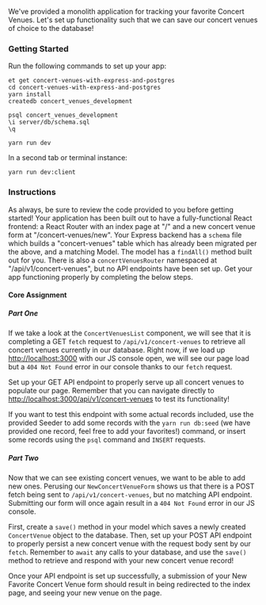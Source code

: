 We've provided a monolith application for tracking your favorite Concert Venues. Let's set up functionality such that we can save our concert venues of choice to the database!

### Getting Started

Run the following commands to set up your app:

```no-highlight
et get concert-venues-with-express-and-postgres
cd concert-venues-with-express-and-postgres
yarn install
createdb concert_venues_development
```

```
psql concert_venues_development
\i server/db/schema.sql
\q
```

```
yarn run dev
```

In a second tab or terminal instance:

```
yarn run dev:client
```

### Instructions

As always, be sure to review the code provided to you before getting started! Your application has been built out to have a fully-functional React frontend: a React Router with an index page at "/" and a new concert venue form at "/concert-venues/new". Your Express backend has a `schema` file which builds a "concert-venues" table which has already been migrated per the above, and a matching Model. The model has a `findAll()` method built out for you. There is also a `concertVenuesRouter` namespaced at "/api/v1/concert-venues", but no API endpoints have been set up. Get your app functioning properly by completing the below steps.

#### Core Assignment

##### Part One

If we take a look at the `ConcertVenuesList` component, we will see that it is completing a GET `fetch` request to `/api/v1/concert-venues` to retrieve all concert venues currently in our database. Right now, if we load up <http://localhost:3000> with our JS console open, we will see our page load but a `404 Not Found` error in our console thanks to our `fetch` request.

Set up your GET API endpoint to properly serve up all concert venues to populate our page. Remember that you can navigate directly to <http://localhost:3000/api/v1/concert-venues> to test its functionality!

If you want to test this endpoint with some actual records included, use the provided Seeder to add some records with the `yarn run db:seed` (we have provided one record, feel free to add your favorites!) command, or insert some records using the `psql` command and `INSERT` requests.

##### Part Two

Now that we can see existing concert venues, we want to be able to add new ones. Perusing our `NewConcertVenueForm` shows us that there is a POST fetch being sent to `/api/v1/concert-venues`, but no matching API endpoint. Submitting our form will once again result in a `404 Not Found` error in our JS console.

First, create a `save()` method in your model which saves a newly created `ConcertVenue` object to the database. Then, set up your POST API endpoint to properly persist a new concert venue with the request body sent by our `fetch`. Remember to `await` any calls to your database, and use the `save()` method to retrieve and respond with your new concert venue record!

Once your API endpoint is set up successfully, a submission of your New Favorite Concert Venue form should result in being redirected to the index page, and seeing your new venue on the page.
